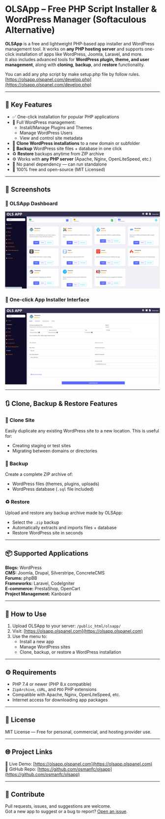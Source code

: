 # OLSApp – Free PHP Script Installer & WordPress Manager (Softaculous Alternative)

**OLSApp** is a free and lightweight PHP-based app installer and WordPress management tool. It works on **any PHP hosting server** and supports one-click installation of apps like WordPress, Joomla, Laravel, and more.  
It also includes advanced tools for **WordPress plugin, theme, and user management**, along with **cloning**, **backup**, and **restore** functionality.

You can add any php script by make setup.php file by follow rules.
[https://olsapp.olspanel.com/develop.php](https://olsapp.olspanel.com/develop.php)

---

## 🌟 Key Features

- ✅ One-click installation for popular PHP applications
- 🧩 Full WordPress management:
  - Install/Manage Plugins and Themes
  - Manage WordPress Users
  - View and control site metadata
- 🔁 **Clone WordPress installations** to a new domain or subfolder
- 💾 **Backup** WordPress site files + database in one click
- ♻️ **Restore** backups anytime from ZIP archive
- ⚙️ Works with **any PHP server** (Apache, Nginx, OpenLiteSpeed, etc.)
- 🧰 No panel dependency — can run standalone
- 🔐 100% free and open-source (MIT Licensed)

---

## 📸 Screenshots

### 🔧 OLSApp Dashboard

![OLSApp Dashboard](https://github.com/osmanfc/olsapp/blob/main/screenshorts/dashboard.png?raw=true)

### 🚀 One-click App Installer Interface

![App Installer](https://github.com/osmanfc/olsapp/blob/main/screenshorts/install.png?raw=true)

---

## 🔃 Clone, Backup & Restore Features

### 🔁 Clone Site
Easily duplicate any existing WordPress site to a new location. This is useful for:
- Creating staging or test sites
- Migrating between domains or directories

### 💾 Backup
Create a complete ZIP archive of:
- WordPress files (themes, plugins, uploads)
- WordPress database (`.sql` file included)

### ♻️ Restore
Upload and restore any backup archive made by OLSApp:
- Select the `.zip` backup
- Automatically extracts and imports files + database
- Restore WordPress site in seconds

---

## 📦 Supported Applications

**Blogs:** WordPress  
**CMS:** Joomla, Drupal, Silverstripe, ConcreteCMS  
**Forums:** phpBB  
**Frameworks:** Laravel, CodeIgniter  
**E-commerce:** PrestaShop, OpenCart  
**Project Management:** Kanboard

---

## 🧪 How to Use

1. Upload OLSApp to your server: `/public_html/olsapp/`
2. Visit: [https://olsapp.olspanel.com](https://olsapp.olspanel.com)
3. Use the menu to:
   - Install a new app
   - Manage WordPress sites
   - Clone, backup, or restore a WordPress installation

---

## ⚙️ Requirements

- PHP 7.4 or newer (PHP 8.x compatible)
- `ZipArchive`, `cURL`, and `PDO` PHP extensions
- Compatible with Apache, Nginx, OpenLiteSpeed, etc.
- Internet access for downloading app packages

---

## 📜 License

MIT License — Free for personal, commercial, and hosting provider use.

---

## 🌐 Project Links

🔗 Live Demo: [https://olsapp.olspanel.com](https://olsapp.olspanel.com)  
📁 GitHub Repo: [https://github.com/osmanfc/olsapp](https://github.com/osmanfc/olsapp)

---

## 🤝 Contribute

Pull requests, issues, and suggestions are welcome.  
Got a new app to suggest or a bug to report? [Open an issue](https://github.com/osmanfc/olsapp/issues).
